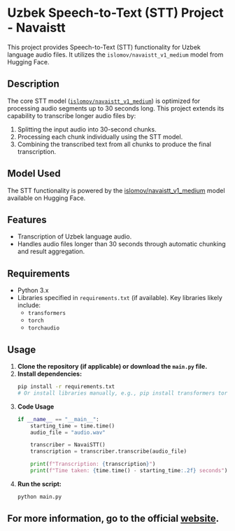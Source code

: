 # Uzbek Speech-to-Text (STT) Project - Navaistt

This project provides Speech-to-Text (STT) functionality for Uzbek language audio files. It utilizes the `islomov/navaistt_v1_medium` model from Hugging Face.

## Description

The core STT model ([`islomov/navaistt_v1_medium`](https://huggingface.co/islomov/navaistt_v1_medium)) is optimized for processing audio segments up to 30 seconds long. This project extends its capability to transcribe longer audio files by:
1.  Splitting the input audio into 30-second chunks.
2.  Processing each chunk individually using the STT model.
3.  Combining the transcribed text from all chunks to produce the final transcription.

## Model Used

The STT functionality is powered by the [islomov/navaistt_v1_medium](https://huggingface.co/islomov/navaistt_v1_medium) model available on Hugging Face.

## Features

-   Transcription of Uzbek language audio.
-   Handles audio files longer than 30 seconds through automatic chunking and result aggregation.

## Requirements

-   Python 3.x
-   Libraries specified in `requirements.txt` (if available). Key libraries likely include:
    -   `transformers`
    -   `torch`
    -   `torchaudio`

## Usage

1.  **Clone the repository (if applicable) or download the `main.py` file.**
2.  **Install dependencies:**
    ```bash
    pip install -r requirements.txt 
    # Or install libraries manually, e.g., pip install transformers torch pydub
    ```
3. **Code Usage**
    ```python
    if __name__ == "__main__":
        starting_time = time.time()
        audio_file = "audio.wav"

        transcriber = NavaiSTT()
        transcription = transcriber.transcribe(audio_file)

        print(f"Transcription: {transcription}")
        print(f"Time taken: {time.time() - starting_time:.2f} seconds")
    ```
4.  **Run the script:**
    ```bash
    python main.py
    ```

## For more information, go to the official [website](https://uz-speech.web.app/navaistt01m).